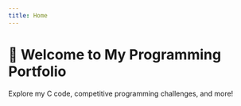 ```yaml
---
title: Home
---
```


# 👋 Welcome to My Programming Portfolio

Explore my C code, competitive programming challenges, and more!
